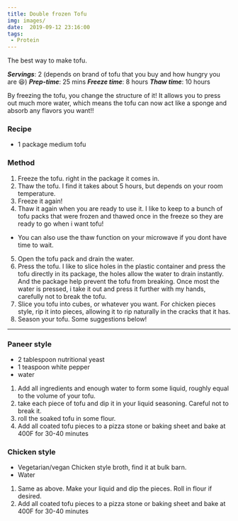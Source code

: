 ```yaml
---
title: Double frozen Tofu
img: images/
date:  2019-09-12 23:16:00
tags:
 - Protein
---
```


The best way to make tofu.

***Servings***: 2 (depends on brand of tofu that you buy and how hungry you are :laughing:)
***Prep-time***: 25 mins
***Freeze time***:  8 hours
***Thaw time***: 10 hours

By freezing the tofu, you change the structure of it! It allows you to press out
much more water, which means the tofu can now act like a sponge and absorb any
flavors you want!!


### Recipe

- 1 package medium tofu

### Method

1. Freeze the tofu. right in the package it comes in.
2. Thaw the tofu. I find it takes about 5 hours, but depends on your room temperature.
3. Freeze it again!
4. Thaw it again when you are ready to use it. I like to keep to a bunch of tofu
packs that were frozen and thawed once in the freeze so they are ready to go
when i want tofu!
- You can also use the thaw function on your microwave if you dont have time to wait.
5. Open the tofu pack and drain the water.
6. Press the tofu. I like to slice holes in the plastic container and press the
tofu directly in its package, the holes allow the water to drain instantly. And
the package help prevent the tofu from breaking.  Once most the water is
pressed, i take it out and press it further with my
hands, carefully not to break the tofu.
7. Slice you tofu into cubes, or whatever you want. For chicken pieces style,
rip it into pieces, allowing it to rip naturally in the cracks that it has.
8. Season your tofu. Some suggestions below!


<hr></hr>

### Paneer style

- 2 tablespoon nutritional yeast
- 1 teaspoon white pepper
- water

1. Add all ingredients and enough water to form some liquid, roughly equal to the volume of your tofu.
2. take each piece of tofu and dip it in your liquid seasoning. Careful not to break it.
3. roll the soaked tofu in some flour.
4. Add all coated tofu pieces to a pizza stone or baking sheet and bake at 400F for 30-40 minutes

### Chicken style

- Vegetarian/vegan Chicken style broth, find it at bulk barn.
- Water

1. Same as above. Make your liquid and dip the pieces. Roll in flour if desired.
2. Add all coated tofu pieces to a pizza stone or baking sheet and bake at 400F for 30-40 minutes






